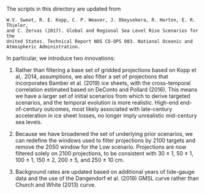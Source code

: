 The scripts in this directory are updated from

	W.V. Sweet, R. E. Kopp, C. P. Weaver, J. Obeysekera, R. Horton, E. R. Thieler,
	and C. Zervas (2017). Global and Regional Sea Level Rise Scenarios for the
	United States. Technical Report NOS CO-OPS 083. National Oceanic and
	Atmospheric Administration.

In particular, we introduce two innovations:

1. Rather than filtering a base set of gridded projections based on Kopp et al,. 2014, assumptions, we also filter a set of projections that incorporates Bamber et al. (2019) ice sheets, with the cross-temporal correlation estimated based on DeConto and Pollard (2016). This means we have a larger set of initial scenarios from which to derive targeted scenarios, and the temporal evolution is more realistic. High-end end-of-century outcomes, most likely associated with late-century acceleration in ice sheet losses, no longer imply unrealistic mid-century sea levels. 

2.  Because we have broadened the set of underlying prior scenarios, we can redefine the windows used to filter projections by 2100 targets and remove the 2050 window for the Low scenario. Projections are now filtered solely on 2100 projections, to be consistent with 30 ± 1, 50 ± 1, 100 ± 1, 150 ± 2, 200 ± 5, and 250 ± 10 cm.

3. Background rates are updated based on additional years of tide-gauge data and the use of the Dangendorf et al. (2019) GMSL curve rather than Church and White (2013) curve.